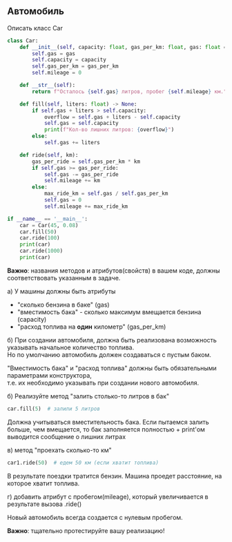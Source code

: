 ## Автомобиль

Описать класс Car
``` python
class Car:
    def __init__(self, capacity: float, gas_per_km: float, gas: float = 0):
        self.gas = gas
        self.capacity = capacity
        self.gas_per_km = gas_per_km
        self.mileage = 0

    def __str__(self):
        return f"Осталось {self.gas} литров, пробег {self.mileage} км."

    def fill(self, liters: float) -> None:
        if self.gas + liters > self.capacity:
            overflow = self.gas + liters - self.capacity
            self.gas = self.capacity
            print(f"Кол-во лишних литров: {overflow}")
        else:
            self.gas += liters

    def ride(self, km):
        gas_per_ride = self.gas_per_km * km
        if self.gas >= gas_per_ride:
            self.gas -= gas_per_ride
            self.mileage += km
        else:
            max_ride_km = self.gas / self.gas_per_km
            self.gas = 0
            self.mileage += max_ride_km

if __name__ == '__main__':
    car = Car(45, 0.08)
    car.fill(50)
    car.ride(100)
    print(car)
    car.ride(1000)
    print(car)
```
**Важно**: названия методов и атрибутов(свойств) в вашем коде, должны соответствовать указанным в задаче.

а) У машины должны быть атрибуты
* "сколько бензина в баке" (gas)
* "вместимость бака" - сколько максимум вмещается бензина (capacity)
* "расход топлива на **один** километр" (gas_per_km)

б) При создании автомобиля, должна быть реализована возможность указывать начальное количество топлива. \
Но по умолчанию автомобиль должен создаваться с пустым баком.

"Вместимость бака" и "расход топлива" должны быть обязательными параметрами конструктора, \
т.е. их необходимо указывать при создании нового автомобиля.

б) Реализуйте метод "залить столько-то литров в бак"

``` python
car.fill(5)  # залили 5 литров
```

Должна учитываться вместительность бака.
Если пытаемся залить больше, чем вмещается, то бак заполняется полностью + print'ом выводится сообщение о лишних литрах

в) метод "проехать сколько-то км"

``` python
car1.ride(50)  # едем 50 км (если хватит топлива) 
```
В результате поездки тратится бензин.
Машина проедет расстояние, на которое хватит топлива.

г) добавить атрибут с пробегом(mileage), который увеличивается в результате вызова .ride()

Новый автомобиль всегда создается с нулевым пробегом.

**Важно**: тщательно протестируйте вашу реализацию!

